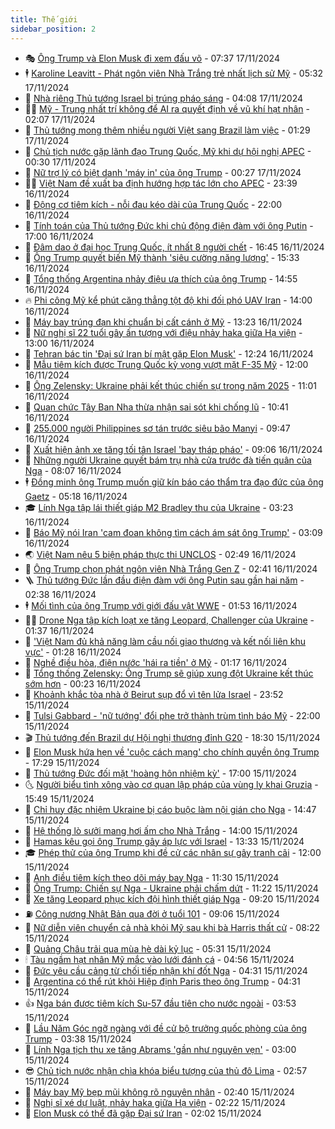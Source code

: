 ```yaml
---
title: Thế giới
sidebar_position: 2
---
```


<!-- vnexpress-the-gioi:START -->
- 🎭 [Ông Trump và Elon Musk đi xem đấu võ](https://vnexpress.net/ong-trump-va-elon-musk-di-xem-dau-vo-4817029.html) - 07:37 17/11/2024
- 🕴 [Karoline Leavitt - Phát ngôn viên Nhà Trắng trẻ nhất lịch sử Mỹ](https://vnexpress.net/karoline-leavitt-phat-ngon-vien-nha-trang-tre-nhat-lich-su-my-4816706.html) - 05:32 17/11/2024
- 🤭 [Nhà riêng Thủ tướng Israel bị trúng pháo sáng](https://vnexpress.net/nha-rieng-thu-tuong-israel-bi-trung-phao-sang-4816963.html) - 04:08 17/11/2024
- 🧑‍💻 [Mỹ - Trung nhất trí không để AI ra quyết định về vũ khí hạt nhân](https://vnexpress.net/my-trung-nhat-tri-khong-de-ai-ra-quyet-dinh-ve-vu-khi-hat-nhan-4816942.html) - 02:07 17/11/2024
- 🦏 [Thủ tướng mong thêm nhiều người Việt sang Brazil làm việc](https://vnexpress.net/thu-tuong-mong-them-nhieu-nguoi-viet-sang-brazil-lam-viec-4816943.html) - 01:29 17/11/2024
- 🦒 [Chủ tịch nước gặp lãnh đạo Trung Quốc, Mỹ khi dự hội nghị APEC](https://vnexpress.net/chu-tich-nuoc-gap-lanh-dao-trung-quoc-my-khi-du-hoi-nghi-apec-4816934.html) - 00:30 17/11/2024
- 🌈 [Nữ trợ lý có biệt danh &#39;máy in&#39; của ông Trump](https://vnexpress.net/nu-tro-ly-co-biet-danh-may-in-cua-ong-trump-4816279.html) - 00:27 17/11/2024
- 🧑‍🏫 [Việt Nam đề xuất ba định hướng hợp tác lớn cho APEC](https://vnexpress.net/viet-nam-de-xuat-ba-dinh-huong-hop-tac-lon-cho-apec-4816932.html) - 23:39 16/11/2024
- 🐲 [Động cơ tiêm kích - nỗi đau kéo dài của Trung Quốc](https://vnexpress.net/dong-co-tiem-kich-noi-dau-keo-dai-cua-trung-quoc-4816445.html) - 22:00 16/11/2024
- 🦒 [Tính toán của Thủ tướng Đức khi chủ động điện đàm với ông Putin](https://vnexpress.net/tinh-toan-cua-thu-tuong-duc-khi-chu-dong-dien-dam-voi-ong-putin-4816728.html) - 17:00 16/11/2024
- 🐻 [Đâm dao ở đại học Trung Quốc, ít nhất 8 người chết](https://vnexpress.net/dam-dao-o-dai-hoc-trung-quoc-it-nhat-8-nguoi-chet-4816920.html) - 16:45 16/11/2024
- 🚀 [Ông Trump quyết biến Mỹ thành &#39;siêu cường năng lượng&#39;](https://vnexpress.net/ong-trump-quyet-bien-my-thanh-sieu-cuong-nang-luong-4816899.html) - 15:33 16/11/2024
- 🥰 [Tổng thống Argentina nhảy điệu ưa thích của ông Trump](https://vnexpress.net/tong-thong-argentina-nhay-dieu-ua-thich-cua-ong-trump-4816876.html) - 14:55 16/11/2024
- 🔥 [Phi công Mỹ kể phút căng thẳng tột độ khi đối phó UAV Iran](https://vnexpress.net/phi-cong-my-ke-phut-cang-thang-tot-do-khi-doi-pho-uav-iran-4816751.html) - 14:00 16/11/2024
- 🥳 [Máy bay trúng đạn khi chuẩn bị cất cánh ở Mỹ](https://vnexpress.net/may-bay-trung-dan-khi-chuan-bi-cat-canh-o-my-4816863.html) - 13:23 16/11/2024
- 💼 [Nữ nghị sĩ 22 tuổi gây ấn tượng với điệu nhảy haka giữa Hạ viện](https://vnexpress.net/nu-nghi-si-22-tuoi-gay-an-tuong-voi-dieu-nhay-haka-giua-ha-vien-4816542.html) - 13:00 16/11/2024
- 🤡 [Tehran bác tin &#39;Đại sứ Iran bí mật gặp Elon Musk&#39;](https://vnexpress.net/tehran-bac-tin-dai-su-iran-bi-mat-gap-elon-musk-4816875.html) - 12:24 16/11/2024
- 🌁 [Mẫu tiêm kích được Trung Quốc kỳ vọng vượt mặt F-35 Mỹ](https://vnexpress.net/mau-tiem-kich-duoc-trung-quoc-ky-vong-vuot-mat-f-35-my-4816301.html) - 12:00 16/11/2024
- 🤩 [Ông Zelensky: Ukraine phải kết thúc chiến sự trong năm 2025](https://vnexpress.net/ong-zelensky-ukraine-phai-ket-thuc-chien-su-trong-nam-2025-4816832.html) - 11:01 16/11/2024
- 🎉 [Quan chức Tây Ban Nha thừa nhận sai sót khi chống lũ](https://vnexpress.net/quan-chuc-tay-ban-nha-thua-nhan-sai-sot-khi-chong-lu-4816852.html) - 10:41 16/11/2024
- 🎉 [255.000 người Philippines sơ tán trước siêu bão Manyi](https://vnexpress.net/255-000-nguoi-philippines-so-tan-truoc-sieu-bao-manyi-4816831.html) - 09:47 16/11/2024
- 🌁 [Xuất hiện ảnh xe tăng tối tân Israel &#39;bay tháp pháo&#39;](https://vnexpress.net/xuat-hien-anh-xe-tang-toi-tan-israel-bay-thap-phao-4816821.html) - 09:06 16/11/2024
- 🌊 [Những người Ukraine quyết bám trụ nhà cửa trước đà tiến quân của Nga](https://vnexpress.net/nhung-nguoi-ukraine-quyet-bam-tru-nha-cua-truoc-da-tien-quan-cua-nga-4816813.html) - 08:07 16/11/2024
- 🕴 [Đồng minh ông Trump muốn giữ kín báo cáo thẩm tra đạo đức của ông Gaetz](https://vnexpress.net/dong-minh-ong-trump-muon-giu-kin-bao-cao-tham-tra-dao-duc-cua-ong-gaetz-4816762.html) - 05:18 16/11/2024
- 🎓 [Lính Nga tập lái thiết giáp M2 Bradley thu của Ukraine](https://vnexpress.net/linh-nga-tap-lai-thiet-giap-m2-bradley-thu-cua-ukraine-4816745.html) - 03:23 16/11/2024
- 🦩 [Báo Mỹ nói Iran &#39;cam đoan không tìm cách ám sát ông Trump&#39;](https://vnexpress.net/bao-my-noi-iran-cam-doan-khong-tim-cach-am-sat-ong-trump-4816720.html) - 03:09 16/11/2024
- 🌏 [Việt Nam nêu 5 biện pháp thực thi UNCLOS](https://vnexpress.net/viet-nam-neu-5-bien-phap-thuc-thi-unclos-4816733.html) - 02:49 16/11/2024
- 🌋 [Ông Trump chọn phát ngôn viên Nhà Trắng Gen Z](https://vnexpress.net/ong-trump-chon-phat-ngon-vien-nha-trang-gen-z-4816711.html) - 02:41 16/11/2024
- 🪜 [Thủ tướng Đức lần đầu điện đàm với ông Putin sau gần hai năm](https://vnexpress.net/thu-tuong-duc-lan-dau-dien-dam-voi-ong-putin-sau-gan-hai-nam-4816704.html) - 02:38 16/11/2024
- 🕴 [Mối tình của ông Trump với giới đấu vật WWE](https://vnexpress.net/moi-tinh-cua-ong-trump-voi-gioi-dau-vat-wwe-4815391.html) - 01:53 16/11/2024
- 🧑‍🏫 [Drone Nga tập kích loạt xe tăng Leopard, Challenger của Ukraine](https://vnexpress.net/drone-nga-tap-kich-loat-xe-tang-leopard-challenger-cua-ukraine-4816575.html) - 01:37 16/11/2024
- 🌮 [&#39;Việt Nam đủ khả năng làm cầu nối giao thương và kết nối liên khu vực&#39;](https://vnexpress.net/viet-nam-du-kha-nang-lam-cau-noi-giao-thuong-va-ket-noi-lien-khu-vuc-4816698.html) - 01:28 16/11/2024
- 🚦 [Nghề điều hòa, điện nước &#39;hái ra tiền&#39; ở Mỹ](https://vnexpress.net/nghe-dieu-hoa-dien-nuoc-hai-ra-tien-o-my-4809205.html) - 01:17 16/11/2024
- 💫 [Tổng thống Zelensky: Ông Trump sẽ giúp xung đột Ukraine kết thúc sớm hơn](https://vnexpress.net/tong-thong-zelensky-ong-trump-se-giup-xung-dot-ukraine-ket-thuc-som-hon-4816682.html) - 00:23 16/11/2024
- 🤡 [Khoảnh khắc tòa nhà ở Beirut sụp đổ vì tên lửa Israel](https://vnexpress.net/khoanh-khac-toa-nha-o-beirut-sup-do-vi-ten-lua-israel-4816679.html) - 23:52 15/11/2024
- 🦣 [Tulsi Gabbard - &#39;nữ tướng&#39; đổi phe trở thành trùm tình báo Mỹ](https://vnexpress.net/tulsi-gabbard-nu-tuong-doi-phe-tro-thanh-trum-tinh-bao-my-4816064.html) - 22:00 15/11/2024
- 🎬 [Thủ tướng đến Brazil dự Hội nghị thượng đỉnh G20](https://vnexpress.net/thu-tuong-den-brazil-du-hoi-nghi-thuong-dinh-g20-4816389.html) - 18:30 15/11/2024
- 🎉 [Elon Musk hứa hẹn về &#39;cuộc cách mạng&#39; cho chính quyền ông Trump](https://vnexpress.net/elon-musk-hua-hen-ve-cuoc-cach-mang-cho-chinh-quyen-ong-trump-4816658.html) - 17:29 15/11/2024
- 🎡 [Thủ tướng Đức đối mặt &#39;hoàng hôn nhiệm kỳ&#39;](https://vnexpress.net/thu-tuong-duc-doi-mat-hoang-hon-nhiem-ky-4816244.html) - 17:00 15/11/2024
- 🌜 [Người biểu tình xông vào cơ quan lập pháp của vùng ly khai Gruzia](https://vnexpress.net/nguoi-bieu-tinh-xong-vao-co-quan-lap-phap-cua-vung-ly-khai-gruzia-4816647.html) - 15:49 15/11/2024
- 🎡 [Chỉ huy đặc nhiệm Ukraine bị cáo buộc làm nội gián cho Nga](https://vnexpress.net/chi-huy-dac-nhiem-ukraine-bi-cao-buoc-lam-noi-gian-cho-nga-4816601.html) - 14:47 15/11/2024
- 🤗 [Hệ thống lò sưởi mang hơi ấm cho Nhà Trắng](https://vnexpress.net/he-thong-lo-suoi-mang-hoi-am-cho-nha-trang-4816311.html) - 14:00 15/11/2024
- 🦩 [Hamas kêu gọi ông Trump gây áp lực với Israel](https://vnexpress.net/hamas-keu-goi-ong-trump-gay-ap-luc-voi-israel-4816629.html) - 13:33 15/11/2024
- 🎓 [Phép thử của ông Trump khi đề cử các nhân sự gây tranh cãi](https://vnexpress.net/phep-thu-cua-ong-trump-khi-de-cu-cac-nhan-su-gay-tranh-cai-4816250.html) - 12:00 15/11/2024
- 🌁 [Anh điều tiêm kích theo dõi máy bay Nga](https://vnexpress.net/anh-dieu-tiem-kich-theo-doi-may-bay-nga-4816593.html) - 11:30 15/11/2024
- 🤩 [Ông Trump: Chiến sự Nga - Ukraine phải chấm dứt](https://vnexpress.net/ong-trump-chien-su-nga-ukraine-phai-cham-dut-4816585.html) - 11:22 15/11/2024
- 👹 [Xe tăng Leopard phục kích đội hình thiết giáp Nga](https://vnexpress.net/xe-tang-leopard-phuc-kich-doi-hinh-thiet-giap-nga-4816476.html) - 09:20 15/11/2024
- ⛽️ [Công nương Nhật Bản qua đời ở tuổi 101](https://vnexpress.net/cong-nuong-nhat-ban-qua-doi-o-tuoi-101-4816515.html) - 09:06 15/11/2024
- 🚀 [Nữ diễn viên chuyển cả nhà khỏi Mỹ sau khi bà Harris thất cử](https://vnexpress.net/nu-dien-vien-chuyen-ca-nha-khoi-my-sau-khi-ba-harris-that-cu-4816429.html) - 08:22 15/11/2024
- 🎡 [Quảng Châu trải qua mùa hè dài kỷ lục](https://vnexpress.net/quang-chau-trai-qua-mua-he-dai-ky-luc-4816347.html) - 05:31 15/11/2024
- 🕯 [Tàu ngầm hạt nhân Mỹ mắc vào lưới đánh cá](https://vnexpress.net/tau-ngam-hat-nhan-my-mac-vao-luoi-danh-ca-4816356.html) - 04:56 15/11/2024
- 🐻 [Đức yêu cầu cảng từ chối tiếp nhận khí đốt Nga](https://vnexpress.net/duc-yeu-cau-cang-tu-choi-tiep-nhan-khi-dot-nga-4816269.html) - 04:31 15/11/2024
- 🚦 [Argentina có thể rút khỏi Hiệp định Paris theo ông Trump](https://vnexpress.net/argentina-co-the-rut-khoi-hiep-dinh-paris-theo-ong-trump-4816240.html) - 04:31 15/11/2024
- 👍 [Nga bán được tiêm kích Su-57 đầu tiên cho nước ngoài](https://vnexpress.net/nga-ban-duoc-tiem-kich-su-57-dau-tien-cho-nuoc-ngoai-4816262.html) - 03:53 15/11/2024
- 🚀 [Lầu Năm Góc ngỡ ngàng với đề cử bộ trưởng quốc phòng của ông Trump](https://vnexpress.net/lau-nam-goc-ngo-ngang-voi-de-cu-bo-truong-quoc-phong-cua-ong-trump-4815965.html) - 03:38 15/11/2024
- 🌮 [Lính Nga tịch thu xe tăng Abrams &#39;gần như nguyên vẹn&#39;](https://vnexpress.net/linh-nga-tich-thu-xe-tang-abrams-gan-nhu-nguyen-ven-4816118.html) - 03:00 15/11/2024
- 😎 [Chủ tịch nước nhận chìa khóa biểu tượng của thủ đô Lima](https://vnexpress.net/chu-tich-nuoc-nhan-chia-khoa-bieu-tuong-cua-thu-do-lima-4816271.html) - 02:57 15/11/2024
- 🐲 [Máy bay Mỹ bẹp mũi không rõ nguyên nhân](https://vnexpress.net/may-bay-my-bep-mui-khong-ro-nguyen-nhan-4816236.html) - 02:40 15/11/2024
- 💫 [Nghị sĩ xé dự luật, nhảy haka giữa Hạ viện](https://vnexpress.net/nghi-si-xe-du-luat-nhay-haka-giua-ha-vien-4816242.html) - 02:22 15/11/2024
- 👀 [Elon Musk có thể đã gặp Đại sứ Iran](https://vnexpress.net/elon-musk-co-the-da-gap-dai-su-iran-4816229.html) - 02:02 15/11/2024<!-- vnexpress-the-gioi:END -->